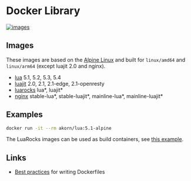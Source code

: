 # Docker Library

[![images](https://github.com/akornatskyy/docker-library/actions/workflows/images.yml/badge.svg)](https://github.com/akornatskyy/docker-library/actions/workflows/images.yml)

## Images

These images are based on the [Alpine Linux](https://alpinelinux.org/) and
built for `linux/amd64` and `linux/arm64` (except luajit 2.0 and nginx).

- [lua](https://hub.docker.com/r/akorn/lua/) 5.1, 5.2, 5.3, 5.4
- [luajit](https://hub.docker.com/r/akorn/luajit/) 2.0, 2.1, 2.1-edge, 2.1-openresty
- [luarocks](https://hub.docker.com/r/akorn/luarocks/) lua*, luajit*
- [nginx](https://hub.docker.com/r/akorn/nginx/) stable-lua*, stable-luajit*, mainline-lua*, mainline-luajit*

## Examples

```sh
docker run -it --rm akorn/lua:5.1-alpine
```

The LuaRocks images can be used as build containers, see [this example](luarocks/README.md).

## Links

- [Best practices](https://docs.docker.com/engine/userguide/eng-image/dockerfile_best-practices/) for writing Dockerfiles
